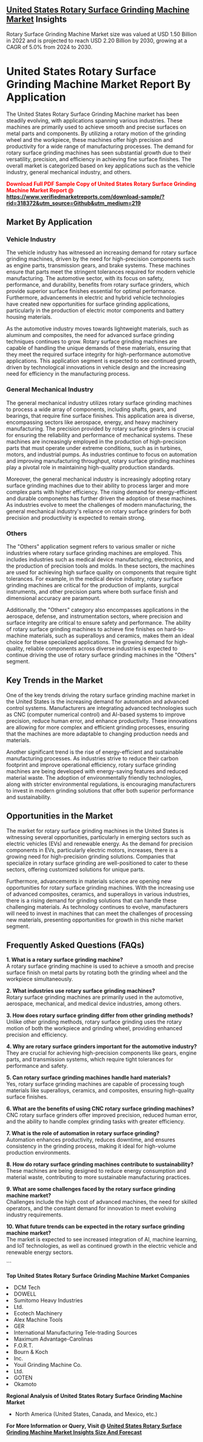<h2><a href="https://www.verifiedmarketreports.com/download-sample/?rid=318372&amp;utm_source=Github&amp;utm_medium=219" target="_blank">United States Rotary Surface Grinding Machine Market</a> Insights</h2><p>Rotary Surface Grinding Machine Market size was valued at USD 1.50 Billion in 2022 and is projected to reach USD 2.20 Billion by 2030, growing at a CAGR of 5.0% from 2024 to 2030.</p><p> <h1>United States Rotary Surface Grinding Machine Market Report By Application</h1> <p>The United States Rotary Surface Grinding Machine market has been steadily evolving, with applications spanning various industries. These machines are primarily used to achieve smooth and precise surfaces on metal parts and components. By utilizing a rotary motion of the grinding wheel and the workpiece, these machines offer high precision and productivity for a wide range of manufacturing processes. The demand for rotary surface grinding machines has seen substantial growth due to their versatility, precision, and efficiency in achieving fine surface finishes. The overall market is categorized based on key applications such as the vehicle industry, general mechanical industry, and others.</p> <p><strong><p><span class=""><span style="color: #ff0000;"><strong>Download Full PDF Sample Copy of United States Rotary Surface Grinding Machine Market Report</strong> @ </span><a href="https://www.verifiedmarketreports.com/download-sample/?rid=318372&amp;utm_source=Github&amp;utm_medium=219" target="_blank">https://www.verifiedmarketreports.com/download-sample/?rid=318372&amp;utm_source=Github&amp;utm_medium=219</a></span></p></strong></p> <h2>Market By Application</h2> <h3>Vehicle Industry</h3> <p>The vehicle industry has witnessed an increasing demand for rotary surface grinding machines, driven by the need for high-precision components such as engine parts, transmission gears, and brake systems. These machines ensure that parts meet the stringent tolerances required for modern vehicle manufacturing. The automotive sector, with its focus on safety, performance, and durability, benefits from rotary surface grinders, which provide superior surface finishes essential for optimal performance. Furthermore, advancements in electric and hybrid vehicle technologies have created new opportunities for surface grinding applications, particularly in the production of electric motor components and battery housing materials.</p> <p>As the automotive industry moves towards lightweight materials, such as aluminum and composites, the need for advanced surface grinding techniques continues to grow. Rotary surface grinding machines are capable of handling the unique demands of these materials, ensuring that they meet the required surface integrity for high-performance automotive applications. This application segment is expected to see continued growth, driven by technological innovations in vehicle design and the increasing need for efficiency in the manufacturing process.</p> <h3>General Mechanical Industry</h3> <p>The general mechanical industry utilizes rotary surface grinding machines to process a wide array of components, including shafts, gears, and bearings, that require fine surface finishes. This application area is diverse, encompassing sectors like aerospace, energy, and heavy machinery manufacturing. The precision provided by rotary surface grinders is crucial for ensuring the reliability and performance of mechanical systems. These machines are increasingly employed in the production of high-precision parts that must operate under extreme conditions, such as in turbines, motors, and industrial pumps. As industries continue to focus on automation and improving manufacturing throughput, rotary surface grinding machines play a pivotal role in maintaining high-quality production standards.</p> <p>Moreover, the general mechanical industry is increasingly adopting rotary surface grinding machines due to their ability to process larger and more complex parts with higher efficiency. The rising demand for energy-efficient and durable components has further driven the adoption of these machines. As industries evolve to meet the challenges of modern manufacturing, the general mechanical industry's reliance on rotary surface grinders for both precision and productivity is expected to remain strong.</p> <h3>Others</h3> <p>The "Others" application segment refers to various smaller or niche industries where rotary surface grinding machines are employed. This includes industries such as medical device manufacturing, electronics, and the production of precision tools and molds. In these sectors, the machines are used for achieving high surface quality on components that require tight tolerances. For example, in the medical device industry, rotary surface grinding machines are critical for the production of implants, surgical instruments, and other precision parts where both surface finish and dimensional accuracy are paramount.</p> <p>Additionally, the "Others" category also encompasses applications in the aerospace, defense, and instrumentation sectors, where precision and surface integrity are critical to ensure safety and performance. The ability of rotary surface grinding machines to achieve fine finishes on hard-to-machine materials, such as superalloys and ceramics, makes them an ideal choice for these specialized applications. The growing demand for high-quality, reliable components across diverse industries is expected to continue driving the use of rotary surface grinding machines in the "Others" segment.</p> <h2>Key Trends in the Market</h2> <p>One of the key trends driving the rotary surface grinding machine market in the United States is the increasing demand for automation and advanced control systems. Manufacturers are integrating advanced technologies such as CNC (computer numerical control) and AI-based systems to improve precision, reduce human error, and enhance productivity. These innovations are allowing for more complex and efficient grinding processes, ensuring that the machines are more adaptable to changing production needs and materials.</p> <p>Another significant trend is the rise of energy-efficient and sustainable manufacturing processes. As industries strive to reduce their carbon footprint and improve operational efficiency, rotary surface grinding machines are being developed with energy-saving features and reduced material waste. The adoption of environmentally friendly technologies, along with stricter environmental regulations, is encouraging manufacturers to invest in modern grinding solutions that offer both superior performance and sustainability.</p> <h2>Opportunities in the Market</h2> <p>The market for rotary surface grinding machines in the United States is witnessing several opportunities, particularly in emerging sectors such as electric vehicles (EVs) and renewable energy. As the demand for precision components in EVs, particularly electric motors, increases, there is a growing need for high-precision grinding solutions. Companies that specialize in rotary surface grinding are well-positioned to cater to these sectors, offering customized solutions for unique parts.</p> <p>Furthermore, advancements in materials science are opening new opportunities for rotary surface grinding machines. With the increasing use of advanced composites, ceramics, and superalloys in various industries, there is a rising demand for grinding solutions that can handle these challenging materials. As technology continues to evolve, manufacturers will need to invest in machines that can meet the challenges of processing new materials, presenting opportunities for growth in this niche market segment.</p> <h2>Frequently Asked Questions (FAQs)</h2> <p><strong>1. What is a rotary surface grinding machine?</strong><br> A rotary surface grinding machine is used to achieve a smooth and precise surface finish on metal parts by rotating both the grinding wheel and the workpiece simultaneously.</p> <p><strong>2. What industries use rotary surface grinding machines?</strong><br> Rotary surface grinding machines are primarily used in the automotive, aerospace, mechanical, and medical device industries, among others.</p> <p><strong>3. How does rotary surface grinding differ from other grinding methods?</strong><br> Unlike other grinding methods, rotary surface grinding uses the rotary motion of both the workpiece and grinding wheel, providing enhanced precision and efficiency.</p> <p><strong>4. Why are rotary surface grinders important for the automotive industry?</strong><br> They are crucial for achieving high-precision components like gears, engine parts, and transmission systems, which require tight tolerances for performance and safety.</p> <p><strong>5. Can rotary surface grinding machines handle hard materials?</strong><br> Yes, rotary surface grinding machines are capable of processing tough materials like superalloys, ceramics, and composites, ensuring high-quality surface finishes.</p> <p><strong>6. What are the benefits of using CNC rotary surface grinding machines?</strong><br> CNC rotary surface grinders offer improved precision, reduced human error, and the ability to handle complex grinding tasks with greater efficiency.</p> <p><strong>7. What is the role of automation in rotary surface grinding?</strong><br> Automation enhances productivity, reduces downtime, and ensures consistency in the grinding process, making it ideal for high-volume production environments.</p> <p><strong>8. How do rotary surface grinding machines contribute to sustainability?</strong><br> These machines are being designed to reduce energy consumption and material waste, contributing to more sustainable manufacturing practices.</p> <p><strong>9. What are some challenges faced by the rotary surface grinding machine market?</strong><br> Challenges include the high cost of advanced machines, the need for skilled operators, and the constant demand for innovation to meet evolving industry requirements.</p> <p><strong>10. What future trends can be expected in the rotary surface grinding machine market?</strong><br> The market is expected to see increased integration of AI, machine learning, and IoT technologies, as well as continued growth in the electric vehicle and renewable energy sectors.</p> ```</p><p><strong>Top United States Rotary Surface Grinding Machine Market Companies</strong></p><div data-test-id=""><p><li>DCM Tech</li><li> DOWELL</li><li> Sumitomo Heavy Industries</li><li> Ltd.</li><li> Ecotech Machinery</li><li> Alex Machine Tools</li><li> GER</li><li> International Manufacturing Tele-trading Sources</li><li> Maximum Advantage-Carolinas</li><li> F.O.R.T.</li><li> Bourn & Koch</li><li> Inc.</li><li> Youil Grinding Machine Co.</li><li>Ltd.</li><li> GOTEN</li><li> Okamoto</li></p><div><strong>Regional Analysis of&nbsp;United States Rotary Surface Grinding Machine Market</strong></div><ul><li dir="ltr"><p dir="ltr">North America&nbsp;(United States, Canada, and Mexico, etc.)</p></li></ul><p><strong>For More Information or Query, Visit @&nbsp;</strong><strong><a href="https://www.verifiedmarketreports.com/product/rotary-surface-grinding-machine-market/?utm_source=Github&amp;utm_medium=219" target="_blank">United States Rotary Surface Grinding Machine Market Insights Size And Forecast</a></strong></p></div>
